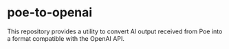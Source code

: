 # poe-to-openai
This repository provides a utility to convert AI output received from Poe into a format compatible with the OpenAI API.
